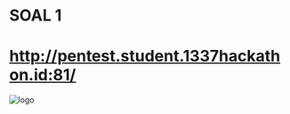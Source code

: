 # SOAL 1
# http://pentest.student.1337hackathon.id:81/

![logo]([https://drive.google.com/file/d/1CzUUDW-YCQ8N_6bVORLWdJx8_A3T5Hxc/view?usp=sharing](https://lh3.googleusercontent.com/drive-viewer/AJc5JmRa7ywavvGkdAK5WatUiLGnnsE4f1vUYCxTED2J0rtt3yPD3Kp5yfVFh9J58I1C-Fs8lIxuoec=w1365-h638))
